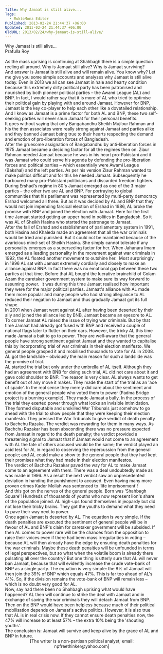 ```yaml
---
Title: Why Jamaat is still alive...
Tags:
  - MuktoMona Editor
Published: 2013-02-24 21:44:37 +06:00
Updated: 2013-02-24 21:44:37 +06:00
OldURL: 2013/02/24/why-jamaat-is-still-alive/
---
```


<div>Why Jamaat is still alive...</div>
<div>Prafulla Roy</div>
<div> <var></var></div>
<div>As the mass uprising is continuing at Shahbagh there is a simple question reeling all around. Why is Jamaat still alive? Why is Jamaat surviving?</div>
<div>And answer is Jamaat is still alive and will remain alive. You know why? Let me give you some simple accounts and analyses why Jamaat is still alive today. Even in 2013 we all can see Jamaat in hale and hearty condition because this extremely dirty political party has been patronised and nourished by both pioneer political parties – the Awami League (AL) and BNP. In fact, I would rather say that it is more of AL who tried to optimise their political gain by playing with and around Jamaat. However for BNP, Jamaat is the key co-player to help each other like a dovetailed relationship. And I know as Jamaat is a prime factor for both AL and BNP, these two self-seeking parties will never shun Jamaat for their personal benefits.</div>
<div></div>
<div>It goes without saying that only Bangabandhu Sheikh Mujibur Rahman and his the then associates were really strong against Jamaat and parties alike and they banned Jamaat being true to their hearts respecting the demand and emotion of pro-liberation forces of Bangladesh.</div>
<div></div>
<div>After the gruesome assignation of Bangabandhu by anti-liberation forces in 1975 Jamaat became a deciding factor for all the regimes then on. Ziaur Rahman needed Jamaat because he was in his heart pro-Pakistani and it was Jamaat who could serve his agenda by defending the pro-liberation forces and political parties – which essentially were Awami League (Bakshal) and the left parties. As per his version Ziaur Rahman wanted to make politics difficult and for this he needed Jamaat. Subsequently he harboured many pro-Pakistani politicians and discarded freedom fighters.</div>
<div></div>
<div>During Ershad's regime in 80's Jamaat emerged as one of the 3 major parties – the other two are AL and BNP. For portraying to global communities that his parliament was represented by multi-party democracy Ershad welcomed all three. But as it was decided by AL and BNP that they would not join impending farcical election of Ershad in 1986, AL broke the promise with BNP and joined the election with Jamaat. Here for the first time Jamaat started getting an upper hand in politics in Bangladesh. So it was AL of Sheikh Hasina who started the patronage to Jamaat.</div>
<div></div>
<div>After the fall of Ershad and establishment of parliamentary system in 1991, both Hasina and Khaleda made an agreement that all the war criminals would be tried and punished. But it could not be maintained because of the avaricious mind-set of Sheikh Hasina. She simply cannot tolerate if any personality emerges as a superseding factor for her. When Jahanara Imam emerged as a leading personality in the movement against war criminals in 1992, the AL floated another movement to outshine her.  Most surprisingly in 1996 AL sat with Jamaat extremely cordially and closely to make an alliance against BNP. In fact there was no emotional gap between these two parties at that time. Before that AL bought the lucrative brainchild of Golam Azam the caretaker government system to make sure its way forward to assuming power.  It was during this time Jamaat realised how important they were for the major political parties. Jamaat's alliance with AL made them more popular and many people who had strong allegiance to AL reduced their negation to Jamaat and thus gradually Jamaat got its full shape.</div>
<div></div>
<div>In 2001 when Jamaat went against AL after having been deserted by their ally and joined the alliance led by BNB, Jamaat became an eyesore to AL. To corner Jamaat AL raised the issue of trying war criminals. But by that time Jamaat had already got fused with BNP and received a couple of national flags later to flutter on their cars. However, the tricky AL this time made Jamaat a bait to go to power. They are well-aware that the general people have strong sentiment against Jamaat and they wanted to capitalise this by incorporating trial of war criminals in their election manifesto. We general people grasped it and mobilised thousands to vote for AL in 2008. AL got the landslide – obviously the main reason for such a landslide was the promise of trial.</div>
<div></div>
<div>AL started the trial but only under the umbrella of AL itself. Although they had an agreement with BNB for doing such trial, AL did not care about it and gave cold shoulder to BNP. The reason is very clear. AL always wants to get benefit out of any move it makes. They made the start of the trial as an 'ace of spade'. In the real sense they merely did care about the sentiment and emotion of the general people who voted them to power (Padma Bridge project is a burning example). They made Jamaat a bully. In the process of the trial they exerted power through what looks an invisible intimidation. They formed disputable and unskilled War Tribunals just somehow to go ahead with the trial to show people that they were keeping their election manifesto. They pressed the War Tribunals to give verdict of death penalty to Bachchu Razaka. The verdict was rewarding for them in many ways. As Bachchu Razakar has been absconding there was no pressure expected from Jamaat in regard to the death penalty; the verdict provided a threatening signal to Jamaat that if Jamaat would not come to an agreement with AL the fate of others accused would be the same; the verdict played an acid test for AL in regard to observing the repercussion from the general people; and AL could make a show to the general people that they had kept their promises what they had made in their election manifestos.</div>
<div></div>
<div>The verdict of Bachchu Razakar paved the way for AL to make Jamaat come to an agreement with them. There was a deal undoubtedly made as was made in 1996. As a result the next verdict saw an unprecedented deviation in handing the punishment to accused. Even having many more proven crimes Kader Mollah was sentenced to 'life imprisonment'!</div>
<div></div>
<div>And this got on the nerves of the general people. Born was 'Shahbagh Square'! Hundreds of thousands of youths who now represent lion's share of the population joined. AL high-ups found themselves in jeopardy but did not lose their tricky brains. They got the youths to demand what they need to pave their way next to power.</div>
<div></div>
<div>Once again Jamaat is deserted by AL. The equation is very simple. If the death penalties are executed the sentiment of general people will be in favour of AL and BNP's claim for caretaker government will be subsided. If then AL comes to power rare will be the chances from the opposition to raise their voices even if there had been mass irregularities in voting – because AL will then already have the edge by ensuring death penalties for the war criminals. Maybe these death penalties will be unfounded in terms of legal perspectives, but so what when the volatile boom is already there pulsating all over the country? But one thing is utterly sure that AL will never ban Jamaat, because that will evidently increase the crude vote-bank of BNP as a single party. The equation is very simple: the 8% of Jamaat will then join the 39% of BNP which equals 47%. This is far too ahead of AL's 41%. So, if the division remains the vote-bank of BNP will remain less – which is no doubt very good for AL.</div>
<div></div>
<div>Now, say had there been no Shahbagh uprising what would have happened? AL then will continue to strike the deal with Jamaat and in exchange of saving the war criminals they will detach Jamaat from BNP. Then on the BNP would have been helpless because much of their political mobilisation depends on Jamaat's active politics. However, it is also true that AL is in real crisis now. If they cannot ensure death penalties now, the 47% will increase to at least 57% – the extra 10% being the 'shouting youths'.</div>
<div></div>
<div>The conclusion is: Jamaat will survive and keep alive by the grace of AL and BNP in future.</div>
<div></div>
<div align="center">[The writer is a non-partisan political analyst; email: npfreethinker@yahoo.com]</div>

